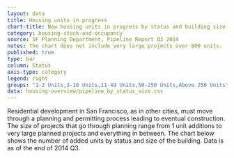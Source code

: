 ```yaml
---
layout: data
title: Housing units in progress
chart-title: New housing units in progress by status and building size, 2014 Q3
category: housing-stock-and-occupancy
source: SF Planning Department, Pipeline Report Q3 2014
notes: The chart does not include very large projects over 800 units.
published: true
type: bar
column: Status
axis-type: category
legend: right
groups: "1-2 Units,3-10 Units,11-49 Units,50-250 Units,Above 250 Units"
data: housing-overview/pipeline_by_status_size.csv
---
```

Residential development in San Francisco, as in other cities, must move through a planning and permitting process leading to eventual construction. The size of projects that go through planning range from 1 unit additions to very large planned projects and everything in between. The chart below shows the number of added units by status and size of the building. Data is as of the end of 2014 Q3.
